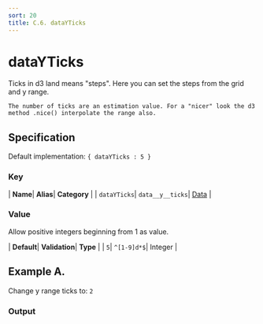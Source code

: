 ```yaml
---
sort: 20
title: C.6. dataYTicks
---
```

# dataYTicks

Ticks in d3 land means "steps". Here you can set the steps from the grid and y range.

```note
The number of ticks are an estimation value. For a "nicer" look the d3 method .nice() interpolate the range also.
```


## Specification

Default implementation: ```{ dataYTicks : 5 }```

### Key

| **Name**| **Alias**| **Category** |
| ```dataYTicks```| ```data__y__ticks```| [Data](../options/#data) |

### Value

Allow positive integers beginning from 1 as value.

| **Default**| **Validation**| **Type** |
| ```5```| ```^[1-9]d*$```| Integer |



## Example A.

Change y range ticks to: ```2```

### Output

  <div id="a">
      <script> 
          d3.statosio( 
    file, 
    "name", 
    [ "mobile" ], 
    { "dataYTicks" : 2, "view__dom_id" : "a" }
)

      </script>
  </div>

Open output in a [blank window](../sources/dataYTicks--example-a.html){:target="_self"}. 
Download examples [as zip](../sources/dataYTicks.zip){:target="_blank"}. 

### Parameters

This dataset shows the mobile google pagerank performance score for a certain website.

| | **Value** | **Type** |
|------:|:------|:------|
| **Source** | ["../data/performance.json"](../data/performance.json) | String |
| **X** | ```"name"``` | String |
| **Y** | ```[ "mobile" ]``` | Array |
| **Options** | ```{ "dataYTicks" : 2 }``` | Object |


### Source Code

* Invoke Function

```javascript
d3.statosio( 
    file, 
    "name", 
    [ "mobile" ], 
    { "dataYTicks" : 2 }
)
```

* HTML Implementation

```html
<!DOCTYPE html>
<head>
    <title>d3.statosio - dataYTicks</title>
    <meta content="text/html;charset=utf-8" http-equiv="Content-Type">
    <meta content="utf-8" http-equiv="encoding">
    <script src="https://cdnjs.cloudflare.com/ajax/libs/d3/6.2.0/d3.js"></script>
    <script src="https://cdnjs.cloudflare.com/ajax/libs/statosio/0.9/statosio.js"></script>
</head>
<body>
    <script>
        d3.json( "../data/performance.json" )
            .then( ( file ) => {
                d3.statosio( 
                    file, 
                    "name", 
                    [ "mobile" ], 
                    { "dataYTicks" : 2 }
                )
            } )
    </script>
</body>
```
## Example B.

Change y range ticks to: ```20```

### Output

  <div id="b">
      <script> 
          d3.statosio( 
    file, 
    "name", 
    [ "mobile" ], 
    { "dataYTicks" : 20, "view__dom_id" : "b" }
)

      </script>
  </div>

Open output in a [blank window](../sources/dataYTicks--example-b.html){:target="_self"}. 
Download examples [as zip](../sources/dataYTicks.zip){:target="_blank"}. 

### Parameters

This dataset shows the mobile google pagerank performance score for a certain website.

| | **Value** | **Type** |
|------:|:------|:------|
| **Source** | ["../data/performance.json"](../data/performance.json) | String |
| **X** | ```"name"``` | String |
| **Y** | ```[ "mobile" ]``` | Array |
| **Options** | ```{ "dataYTicks" : 20 }``` | Object |


### Source Code

* Invoke Function

```javascript
d3.statosio( 
    file, 
    "name", 
    [ "mobile" ], 
    { "dataYTicks" : 20 }
)
```

* HTML Implementation

```html
<!DOCTYPE html>
<head>
    <title>d3.statosio - dataYTicks</title>
    <meta content="text/html;charset=utf-8" http-equiv="Content-Type">
    <meta content="utf-8" http-equiv="encoding">
    <script src="https://cdnjs.cloudflare.com/ajax/libs/d3/6.2.0/d3.js"></script>
    <script src="https://cdnjs.cloudflare.com/ajax/libs/statosio/0.9/statosio.js"></script>
</head>
<body>
    <script>
        d3.json( "../data/performance.json" )
            .then( ( file ) => {
                d3.statosio( 
                    file, 
                    "name", 
                    [ "mobile" ], 
                    { "dataYTicks" : 20 }
                )
            } )
    </script>
</body>
```
